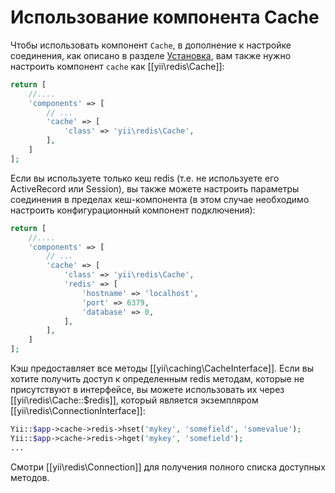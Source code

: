 Использование компонента Cache
=========================

Чтобы использовать компонент `Cache`, в дополнение к настройке соединения, как описано в разделе [Установка](installation.md), вам также нужно настроить компонент `cache` как [[yii\redis\Cache]]:

```php
return [
    //....
    'components' => [
        // ...
        'cache' => [
            'class' => 'yii\redis\Cache',
        ],
    ]
];
```

Если вы используете только кеш redis (т.е. не используете его ActiveRecord или Session), вы также можете настроить параметры соединения в пределах кеш-компонента (в этом случае необходимо настроить конфигурационный компонент подключения):

```php
return [
    //....
    'components' => [
        // ...
        'cache' => [
            'class' => 'yii\redis\Cache',
            'redis' => [
                'hostname' => 'localhost',
                'port' => 6379,
                'database' => 0,
            ],
        ],
    ]
];
```

Кэш предоставляет все методы [[yii\caching\CacheInterface]]. Если вы хотите получить доступ к определенным redis методам, которые не присутствуют
в интерфейсе, вы можете использовать их через [[yii\redis\Cache::$redis]], который является экземпляром [[yii\redis\ConnectionInterface]]:

```php
Yii::$app->cache->redis->hset('mykey', 'somefield', 'somevalue');
Yii::$app->cache->redis->hget('mykey', 'somefield');
...
```

Смотри [[yii\redis\Connection]] для получения полного списка доступных методов.
